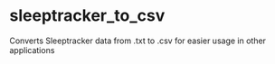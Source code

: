 # sleeptracker_to_csv
Converts Sleeptracker data from .txt to .csv for easier usage in other applications
